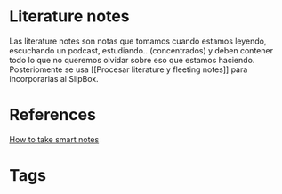 # Literature notes

Las literature notes son notas que tomamos cuando estamos leyendo, escuchando un podcast, estudiando.. (concentrados) y deben contener todo lo que no queremos olvidar sobre eso que estamos haciendo. Posteriomente se usa [[Procesar literature y fleeting notes]] para incorporarlas al SlipBox.


# References
[How to take smart notes](https://www.goodreads.com/book/show/34507927-how-to-take-smart-notes)


# Tags